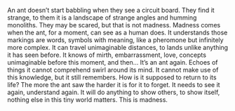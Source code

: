 An ant doesn’t start babbling when they see a circuit board. They find it strange, to them it is a landscape of strange angles and humming monoliths. They may be scared, but that is not madness. Madness comes when the ant, for a moment, can see as a human does. It understands those markings are words, symbols with meaning, like a pheromone but infinitely more complex. It can travel unimaginable distances, to lands unlike anything it has seen before. It knows of mirth, embarrassment, love, concepts unimaginable before this moment, and then… It’s an ant again. Echoes of things it cannot comprehend swirl around its mind. It cannot make use of this knowledge, but it still remembers. How is it supposed to return to its life? The more the ant saw the harder it is for it to forget. It needs to see it again, understand again. It will do anything to show others, to show itself, nothing else in this tiny world matters. This is madness.